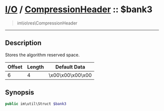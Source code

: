 # [I/O](io.md) / [CompressionHeader](io-CompressionHeader.md) :: $bank3
 > im\io\res\CompressionHeader
____

## Description
Stores the algorithm reserved space.

| Offset | Length | Default Data     |
|--------|--------|------------------|
| 6      | 4      | \x00\x00\x00\x00 |

## Synopsis
```php
public im\util\Struct $bank3
```
